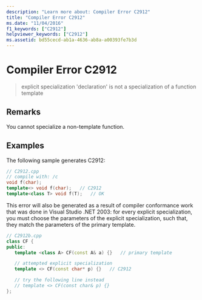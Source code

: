 ```yaml
---
description: "Learn more about: Compiler Error C2912"
title: "Compiler Error C2912"
ms.date: "11/04/2016"
f1_keywords: ["C2912"]
helpviewer_keywords: ["C2912"]
ms.assetid: bd55cecd-ab1a-4636-ab8a-a00393fe7b3d
---
```

# Compiler Error C2912

> explicit specialization 'declaration' is not a specialization of a function template

## Remarks

You cannot specialize a non-template function.

## Examples

The following sample generates C2912:

```cpp
// C2912.cpp
// compile with: /c
void f(char);
template<> void f(char);   // C2912
template<class T> void f(T);   // OK
```

This error will also be generated as a result of compiler conformance work that was done in Visual Studio .NET 2003: for every explicit specialization, you must choose the parameters of the explicit specialization, such that, they match the parameters of the primary template.

```cpp
// C2912b.cpp
class CF {
public:
   template <class A> CF(const A& a) {}   // primary template

   // attempted explicit specialization
   template <> CF(const char* p) {}   // C2912

   // try the following line instead
   // template <> CF(const char& p) {}
};
```
